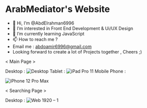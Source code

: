 # ArabMediator's Website

- 👋 Hi, I’m @AbdElrahman6996
- 👀 I’m interested in Front End Development & Ui/UX Design
- 🌱 I’m currently learning JavaScript
- 📫 How to reach me ?
- Email me : abdoamir6996@gmail.com
- Looking forward to create a lot of Projects together , Cheers ;)

< Main Page >

Desktop :
![Desktop](https://user-images.githubusercontent.com/100623881/163388785-5170d64a-7d65-4342-b321-f58b5f8d7769.png)
Tablet :
![iPad Pro 11](https://user-images.githubusercontent.com/100623881/163388800-b39627c0-9ea7-42eb-9859-1c6134cf1b1c.png)
Mobile Phone :

![iPhone 12 Pro Max](https://user-images.githubusercontent.com/100623881/163388805-2e2c060b-e133-4400-9f89-806eb076c391.png)

< Searching Page >

Desktop :
![Web 1920 – 1](https://user-images.githubusercontent.com/100623881/163388843-d4139451-2076-4019-9145-1fdb89a7cec5.png)
